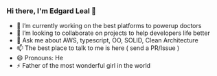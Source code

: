 ### Hi there, I'm Edgard Leal 👋

- 🔭 I’m currently working on the best platforms to powerup doctors
- 👯 I’m looking to collaborate on projects to help developers life better
- 💬 Ask me about AWS, typescript, OO, SOLID, Clean Architecture
- 📫 The best place to talk to me is here ( send a PR/Issue )
- 😄 Pronouns: He
- ⚡ Father of the most wonderful girl in the world
